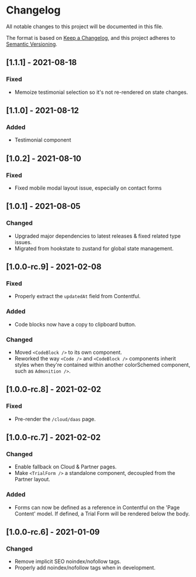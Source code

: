 # Changelog

All notable changes to this project will be documented in this file.

The format is based on [Keep a Changelog](https://keepachangelog.com/en/1.0.0/),
and this project adheres to [Semantic Versioning](https://semver.org/spec/v2.0.0.html).

## [1.1.1] - 2021-08-18

### Fixed
- Memoize testimonial selection so it's not re-rendered on state changes.

## [1.1.0] - 2021-08-12

### Added
- Testimonial component

## [1.0.2] - 2021-08-10

### Fixed
- Fixed mobile modal layout issue, especially on contact forms

## [1.0.1] - 2021-08-05

### Changed
- Upgraded major dependencies to latest releases & fixed related type issues.
- Migrated from hookstate to zustand for global state management.

## [1.0.0-rc.9] - 2021-02-08

### Fixed

- Properly extract the `updatedAt` field from Contentful.

### Added

- Code blocks now have a copy to clipboard button.

### Changed

- Moved `<CodeBlock />` to its own component.
- Reworked the way `<Code />` and `<CodeBlock />` components inherit styles when they're contained within another colorSchemed component, such as `Admonition />`.

## [1.0.0-rc.8] - 2021-02-02

### Fixed

- Pre-render the `/cloud/daas` page.

## [1.0.0-rc.7] - 2021-02-02

### Changed

- Enable fallback on Cloud & Partner pages.
- Make `<TrialForm />` a standalone component, decoupled from the Partner layout.

### Added

- Forms can now be defined as a reference in Contentful on the 'Page Content' model. If defined, a Trial Form will be rendered below the body.

## [1.0.0-rc.6] - 2021-01-09

### Changed

- Remove implicit SEO noindex/nofollow tags.
- Properly add noindex/nofollow tags when in development.
